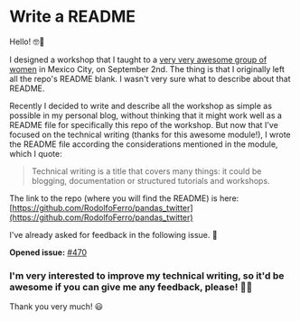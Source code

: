 # Write a README

Hello! 🤓🚀

I designed a workshop that I taught to a [very very awesome group of women](https://twitter.com/LaboratoriaMX) in Mexico City, on September 2nd. The thing is that I originally left all the repo's README blank. I wasn't very sure what to describe about that README. 

Recently I decided to write and describe all the workshop as simple as possible in my personal blog, without thinking that it might work well as a README file for specifically this repo of the workshop. But now that I've focused on the technical writing (thanks for this awesome module!), I wrote the README file according the considerations mentioned in the module, which I quote:

> Technical writing is a title that covers many things: it could be blogging, documentation or structured tutorials and workshops.

The link to the repo (where you will find the README) is here: [https://github.com/RodolfoFerro/pandas_twitter](https://github.com/RodolfoFerro/pandas_twitter)

I've already asked for feedback in the following issue. 💬

**Opened issue:** [#470](https://github.com/campus-experts/open-training/issues/470)

### I'm very interested to improve my technical writing, so it'd be awesome if you can give me any feedback, please! 🙌🏼 

Thank you very much! :smiley:
